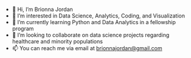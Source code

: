 - 👋 Hi, I’m Brionna Jordan
- 👀 I’m interested in Data Science, Analytics, Coding, and Visualization
- 🌱 I’m currently learning Python and Data Analytics in a fellowship program
- 💞️ I’m looking to collaborate on data science projects regarding healthcare and minority populations
- 📫 You can reach me via email at brionnajordan@gmail.com

<!---
brianalytics/brianalytics is a ✨ special ✨ repository because its `README.md` (this file) appears on your GitHub profile.
You can click the Preview link to take a look at your changes.
--->

